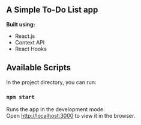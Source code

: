 ## A Simple To-Do List app
**Built using:**
- React.js
- Context API
- React Hooks


## Available Scripts

In the project directory, you can run:

### `npm start`

Runs the app in the development mode.<br />
Open [http://localhost:3000](http://localhost:3000) to view it in the browser.
